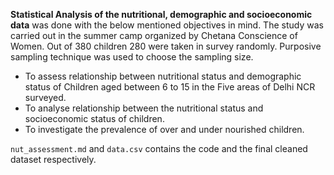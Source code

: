 **Statistical Analysis of the nutritional, demographic and socioeconomic data** was done with the below mentioned objectives in mind. The study was carried out in the summer camp organized by Chetana Conscience of Women. Out of 380 children 280 were taken in survey randomly. Purposive sampling technique was used to choose the sampling size. 


- To assess relationship between nutritional status and demographic status of Children aged between 6 to 15 in the Five areas of Delhi NCR surveyed.
- To analyse relationship between the nutritional status and socioeconomic status of children.
- To investigate the prevalence of over and under nourished children. 

`nut_assessment.md` and `data.csv` contains the code and the final cleaned dataset respectively. 
